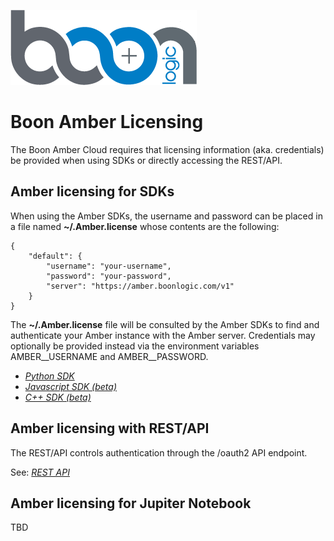 ![Logo](../images/BoonLogic.png)   

# Boon Amber Licensing

The Boon Amber Cloud requires that licensing information (aka. credentials) be provided when using SDKs or directly accessing the REST/API.

## Amber licensing for SDKs

When using the Amber SDKs, the username and password can be placed in a file named **~/.Amber.license** whose contents are the following:


```
{
    "default": {
        "username": "your-username",
        "password": "your-password",
        "server": "https://amber.boonlogic.com/v1"
    }
}
```

The **~/.Amber.license** file will be consulted by the Amber SDKs to find and authenticate your Amber instance with the Amber server. Credentials may optionally be provided instead via the environment variables AMBER__USERNAME and AMBER__PASSWORD.

* *[Python SDK](https://boonlogic.github.io/amber-python-sdk)*
* *[Javascript SDK (beta)](https://boonlogic.github.io/amber-javascript-sdk)*
* *[C++ SDK (beta)](https://boonlogic.github.io/amber-cpp-sdk)*


## Amber licensing with REST/API

The REST/API controls authentication through the /oauth2 API endpoint.  

See: *[REST API](../docs/Amber_REST.md)*

## Amber licensing for Jupiter Notebook

TBD

